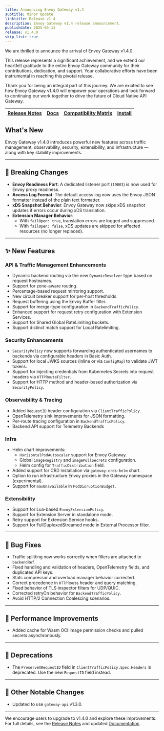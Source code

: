 ```yaml
---
title: Announcing Envoy Gateway v1.4
subtitle: Minor Update
linktitle: Release v1.4
description: Envoy Gateway v1.4 release announcement.
publishdate: 2025-05-13
release: v1.4.0
skip_list: true
---
```


We are thrilled to announce the arrival of Envoy Gateway v1.4.0.

This release represents a significant achievement, and we extend our heartfelt gratitude to the entire Envoy Gateway community for their contributions, dedication, and support. Your collaborative efforts have been instrumental in reaching this pivotal release.

Thank you for being an integral part of this journey. We are excited to see how Envoy Gateway v1.4.0 will empower your operations and look forward to continuing our work together to drive the future of Cloud Native API Gateway.

| [Release Notes][] | [Docs][docs] | [Compatibility Matrix][matrix] | [Install][] |
|-------------------|--------------|--------------------------------|--------------|

## What's New

Envoy Gateway v1.4.0 introduces powerful new features across traffic management, observability, security, extensibility, and infrastructure — along with key stability improvements.

---

## 🚨 Breaking Changes

- **Envoy Readiness Port**: A dedicated listener port (`19003`) is now used for Envoy proxy readiness.
- **Access Log Format**: The default access log now uses the Envoy JSON formatter instead of the plain text formatter.
- **xDS Snapshot Behavior**: Envoy Gateway now skips xDS snapshot updates if errors occur during xDS translation.
- **Extension Manager Behavior**:
  - With `failOpen: true`, translation errors are logged and suppressed.
  - With `failOpen: false`, xDS updates are skipped for affected resources (no longer replaced).

---

## ✨ New Features

### API & Traffic Management Enhancements

- Dynamic backend routing via the new `DynamicResolver` type based on request hostnames.
- Support for zone-aware routing.
- Percentage-based request mirroring support.
- New circuit breaker support for per-host thresholds.
- Request buffering using the Envoy Buffer filter.
- Support for merge-type configuration in `BackendTrafficPolicy`.
- Enhanced support for request retry configuration with Extension Services.
- Support for Shared Global RateLimiting buckets.
- Support distinct match support for Local Ratelimiting.

### Security Enhancements

- `SecurityPolicy` now supports forwarding authenticated usernames to backends via configurable headers in Basic Auth.
- Support for local JWKS sources (inline or via `ConfigMap`) to validate JWT tokens.
- Support for injecting credentials from Kubernetes Secrets into request headers via `HTTPRouteFilter`.
- Support for HTTP method and header-based authorization via `SecurityPolicy`.

### Observability & Tracing

- Added `RequestID` header configuration via `ClientTrafficPolicy`.
- OpenTelemetry sink improvements for JSON formatting.
- Per-route tracing configuration in `BackendTrafficPolicy`.
- Backend API support for Telemetry Backends

### Infra

- Helm chart improvements:
  - `HorizontalPodAutoscaler` support for Envoy Gateway.
  - Global `imageRegistry` and `imagePullSecrets` configuration.
  - Helm config for `TrafficDistribution` field.
- Added support for CRD installation via `gateway-crds-helm` chart.
- Option to run infrastructure Envoy proxies in the Gateway namespace (experimental).
- Support for `maxUnavailable` in `PodDisruptionBudget`.

### Extensibility

- Support for Lua-based `EnvoyExtensionPolicy`.
- Support for Extension Server in standalone mode.
- Retry support for Extension Service hooks.
- Support for FullDuplexedStreamed mode in External Processor filter.
---

## 🐞 Bug Fixes

- Traffic splitting now works correctly when filters are attached to `backendRef`.
- Fixed handling and validation of headers, OpenTelemetry fields, and duplicated API keys.
- Stats compressor and overload manager behavior corrected.
- Correct precedence in `HTTPRoute` header and query matching.
- Fixed behavior of TLS inspector filters for UDP/QUIC.
- Corrected retryOn behavior for `BackendTrafficPolicy`.
- Avoid HTTP/2 Connection Coalescing scenarios.
---

## 🚀 Performance Improvements

- Added cache for Wasm OCI image permission checks and pulled secrets asynchronously.

---

## 🛑 Deprecations

- The `PreserveXRequestID` field in `ClientTrafficPolicy.Spec.Headers` is deprecated. Use the new `RequestID` field instead.

---

## 📌 Other Notable Changes

- Updated to use `gateway-api` v1.3.0.

---

We encourage users to upgrade to v1.4.0 and explore these improvements. For full details, see the [Release Notes][] and updated [Documentation][docs].

[Release Notes]: https://github.com/envoyproxy/gateway/releases/tag/v1.4.0
[docs]: https://gateway.envoyproxy.io
[matrix]: https://gateway.envoyproxy.io/news/releases/matrix/
[Install]: https://gateway.envoyproxy.io/docs/tasks/quickstart/
